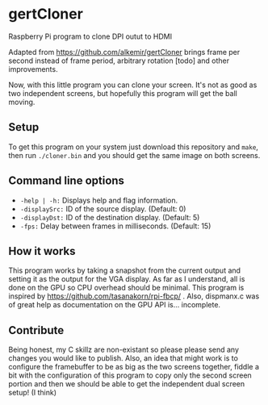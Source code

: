 # gertCloner
Raspberry Pi program to clone DPI outut to HDMI

Adapted from https://github.com/alkemir/gertCloner brings frame per second instead of frame period, arbitrary rotation [todo] and other improvements.

Now, with this little program you can clone your screen. It's not as good as two independent screens,
but hopefully this program will get the ball moving.

## Setup

To get this program on your system just download this repository and ```make```, then run ```./cloner.bin```
and you should get the same image on both screens.

## Command line options
* `-help | -h:` Displays help and flag information.
* `-displaySrc:` ID of the source display. (Default: 0)
* `-displayDst:` ID of the destination display. (Default: 5)
* `-fps:` Delay between frames in milliseconds. (Default: 15)

## How it works

This program works by taking a snapshot from the current output and setting it as the output for the
VGA display. As far as I understand, all is done on the GPU so CPU overhead should be minimal. This
program is inspired by https://github.com/tasanakorn/rpi-fbcp/ . Also, dispmanx.c was of great help
as documentation on the GPU API is... incomplete.

## Contribute

Being honest, my C skillz are non-existant so please please send any changes you would like to publish.
Also, an idea that might work is to configure the framebuffer to be as big as the two screens together,
fiddle a bit with the configuration of this program to copy only the second screen portion and then
we should be able to get the independent dual screen setup! (I think)
